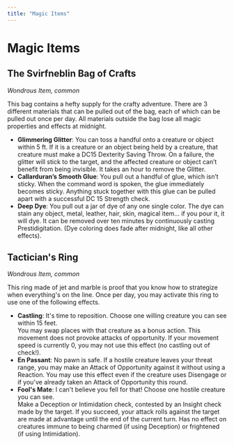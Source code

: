 ```yaml
---
title: "Magic Items"
---
```


# Magic Items

## The Svirfneblin Bag of Crafts 
*Wondrous Item, common*

This bag contains a hefty supply for the crafty adventure. There are 3 different materials that can be pulled out of the bag, each of which can be pulled out once per day. All materials outside the bag lose all magic properties and effects at midnight. 
- **Glimmering Glitter**: You can toss a handful onto a creature or object within 5 ft. If it is a creature or an object being held by a creature, that creature must make a DC15 Dexterity Saving Throw. On a failure, the glitter will stick to the target, and the affected creature or object can’t benefit from being invisible. It takes an hour to remove the Glitter. 
- **Callarduran’s Smooth Glue**: You pull out a handful of glue, which isn’t sticky. When the command word is spoken, the glue immediately becomes sticky. Anything stuck together with this glue can be pulled apart with a successful DC 15 Strength check. 
- **Deep Dye**: You pull out a jar of dye of any one single color. The dye can stain any object, metal, leather, hair, skin, magical item… if you pour it, it will dye. It can be removed over ten minutes by continuously casting Prestidigitation. (Dye coloring does fade after midnight, like all other effects).

## Tactician's Ring
*Wondrous Item, common*

This ring made of jet and marble is proof that you know how to strategize when everything's on the line.
Once per day, you may activate this ring to use one of the following effects.
- **Castling**: It's time to reposition. Choose one willing creature you can see within 15 feet.  
    You may swap places with that creature as a bonus action. This movement does not provoke attacks of opportunity. If your movement speed is currently 0, you may not use this effect (no castling out of check!).
- **En Passant**: No pawn is safe. If a hostile creature leaves your threat range, you may make an Attack of Opportunity against it without using a Reaction. You may use this effect even if the creature uses Disengage or if you've already taken an Attack of Opportunity this round.
- **Fool's Mate**: I can't believe you fell for that! Choose one hostile creature you can see.  
    Make a Deception or Intimidation check, contested by an Insight check made by the target. If you succeed, your attack rolls against the target are made at advantage until the end of the current turn. Has no effect on creatures immune to being charmed (if using Deception) or frightened (if using Intimidation).